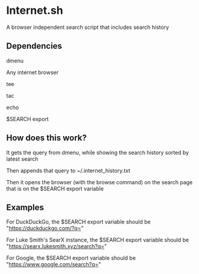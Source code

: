 # Internet.sh
A browser independent search script that includes search history

Dependencies
---
dmenu

Any internet browser

tee

tac

echo

$SEARCH export


How does this work?
---
It gets the query from dmenu, while showing the search history sorted by latest search

Then appends that query to ~/.internet_history.txt

Then it opens the browser (with the browse command) on the search page that is on the $SEARCH export variable


Examples
---
For DuckDuckGo, the $SEARCH export variable should be "https://duckduckgo.com/?q="

For Luke Smith's SearX instance, the $SEARCH export variable should be "https://searx.lukesmith.xyz/search?q="

For Google, the $SEARCH export variable should be "https://www.google.com/search?q="

